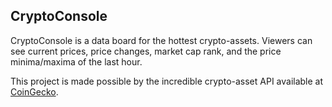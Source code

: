 ## CryptoConsole

CryptoConsole is a data board for the hottest crypto-assets.
Viewers can see current prices, price changes, market cap rank, and the price minima/maxima of the last hour.

This project is made possible by the incredible crypto-asset API available at [CoinGecko](https://www.coingecko.com/en).
